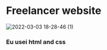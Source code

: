 # Freelancer website

![2022-03-03 18-28-46 (1)](https://user-images.githubusercontent.com/83511051/156656694-273ad1ea-1c94-45ea-9d7a-17f5825eeadc.gif)

### Eu usei html and css
